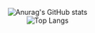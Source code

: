 <div align="center">
  
![Anurag's GitHub stats](https://github-readme-stats.vercel.app/api?username=hmj6589&show_icons=true&theme=transparent)<br>
![Top Langs](https://github-readme-stats.vercel.app/api/top-langs/?username=hmj6589&layout=compact&theme=tokyonight)<br>

</div>
